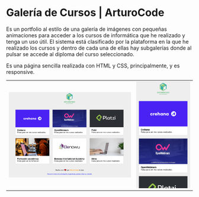 # Galería de Cursos | ArturoCode

Es un portfolio al estilo de una galería de imágenes con pequeñas animaciones para acceder a los cursos de informática que he realizado y tenga un uso útil. El sistema está clasificado por la plataforma en la que he realizado los cursos y dentro de cada una de ellas hay subgalerías donde al pulsar se accede al diploma del curso seleccionado.

Es una página sencilla realizada con HTML y CSS, principalmente, y es responsive.

<table>
    <tr>
        <td><img src="images/galeriacursos-pc.png" /></td>
        <td><img src="images/galeriacursos-movil.png" /></td>
    </tr>
</table>
